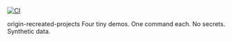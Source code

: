 [![CI](https://github.com//actions/workflows/ci.yml/badge.svg)](https://github.com//actions/workflows/ci.yml)


origin-recreated-projects
Four tiny demos. One command each. No secrets. Synthetic data.
